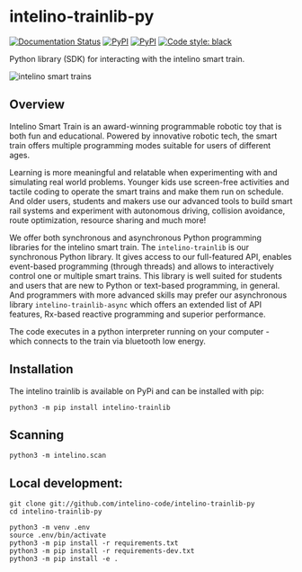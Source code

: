 
# intelino-trainlib-py

[![Documentation Status](https://readthedocs.org/projects/intelino-trainlib-py/badge/?version=latest)](https://intelino-trainlib-py.readthedocs.io/en/latest/?badge=latest)
[![PyPI](https://img.shields.io/pypi/v/intelino-trainlib.svg)](https://pypi.org/project/intelino-trainlib/)
[![PyPI](https://img.shields.io/pypi/pyversions/intelino-trainlib.svg)](https://pypi.org/project/intelino-trainlib/)
[![Code style: black](https://img.shields.io/badge/code%20style-black-000000.svg)](https://github.com/psf/black)

Python library (SDK) for interacting with the intelino smart train.

![intelino smart trains][main-img]


## Overview

Intelino Smart Train is an award-winning programmable robotic toy that is both fun and educational. Powered by innovative robotic tech, the smart train offers multiple programming modes suitable for users of different ages.

Learning is more meaningful and relatable when experimenting with and simulating real world problems. Younger kids use screen-free activities and tactile coding to operate the smart trains and make them run on schedule. And older users, students and makers use our advanced tools to build smart rail systems and experiment with autonomous driving, collision avoidance, route optimization, resource sharing and much more!

We offer both synchronous and asynchronous Python programming libraries for the intelino smart train. The `intelino-trainlib` is our synchronous Python library. It gives access to our full-featured API, enables event-based programming (through threads) and allows to interactively control one or multiple smart trains. This library is well suited for students and users that are new to Python or text-based programming, in general. And programmers with more advanced skills may prefer our asynchronous library `intelino-trainlib-async` which offers an extended list of API features, Rx-based reactive programming and superior performance.

The code executes in a python interpreter running on your computer - which connects to the train via bluetooth low energy.

## Installation

The intelino trainlib is available on PyPi and can be installed with pip:

```
python3 -m pip install intelino-trainlib
```

## Scanning

```
python3 -m intelino.scan
```


## Local development:

```
git clone git://github.com/intelino-code/intelino-trainlib-py
cd intelino-trainlib-py

python3 -m venv .env
source .env/bin/activate
python3 -m pip install -r requirements.txt
python3 -m pip install -r requirements-dev.txt
python3 -m pip install -e .
```

[main-img]: ./docs/source/images/intelino-multi-train.jpg "intelino smart trains"
